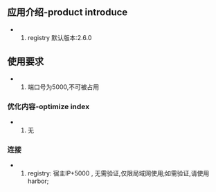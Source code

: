 ## 应用介绍-product introduce
- 1. registry  默认版本:2.6.0


## 使用要求
- 1.  端口号为5000,不可被占用

### 优化内容-optimize index
- 1. 无

### 连接
- 1. registry:  宿主IP+5000  , 无需验证,仅限局域网使用;如需验证,请使用harbor;